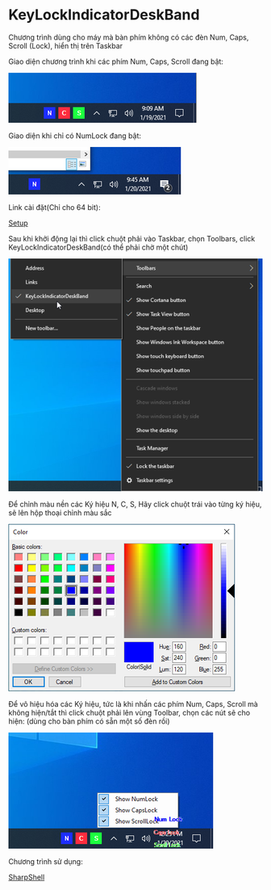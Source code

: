 # KeyLockIndicatorDeskBand
Chương trình dùng cho máy mà bàn phím không có các đèn Num, Caps, Scroll (Lock), hiển thị trên Taskbar

Giao diện chương trình khi các phím Num, Caps, Scroll đang bật:

![GUI](Out/Img/GUI.png?raw=true)


Giao diện khi chỉ có NumLock đang bật:

![GUI](Out/Img/OnlyNumLock.png?raw=true)


Link cài đặt(Chỉ cho 64 bit):

[Setup](Out/Setup.msi?raw=true)


Sau khi khởi động lại thì click chuột phải vào Taskbar, chọn Toolbars, click KeyLockIndicatorDeskBand(có thể phải chờ một chút)

![GUI](Out/Img/ToShow.png?raw=true)


Để chỉnh màu nền các Ký hiệu N, C, S, Hãy click chuột trái vào từng ký hiệu, sẽ lên hộp thoại chỉnh màu sắc

![GUI](Out/Img/ChoseColor.png?raw=true)


Để vô hiệu hóa các Ký hiệu, tức là khi nhấn các phím Num, Caps, Scroll mà không hiện/tắt thì click chuột phải lên vùng Toolbar, chọn các nút sẽ cho hiện:
(dùng cho bàn phím có sẵn một số đèn rồi)

![GUI](Out/Img/ContextMenu.png?raw=true)


Chương trình sử dụng:

[SharpShell](https://github.com/dwmkerr/sharpshell)
